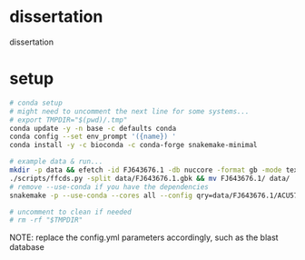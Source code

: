 # dissertation

dissertation

# setup

```bash
# conda setup
# might need to uncomment the next line for some systems...
# export TMPDIR="$(pwd)/.tmp"
conda update -y -n base -c defaults conda
conda config --set env_prompt '({name}) '
conda install -y -c bioconda -c conda-forge snakemake-minimal

# example data & run...
mkdir -p data && efetch -id FJ643676.1 -db nuccore -format gb -mode text > data/FJ643676.1.gbk
./scripts/ffcds.py -split data/FJ643676.1.gbk && mv FJ643676.1/ data/
# remove --use-conda if you have the dependencies
snakemake -p --use-conda --cores all --config qry=data/FJ643676.1/ACU57030.fna --

# uncomment to clean if needed
# rm -rf "$TMPDIR"
```

NOTE: replace the config.yml parameters accordingly, such as the blast database
